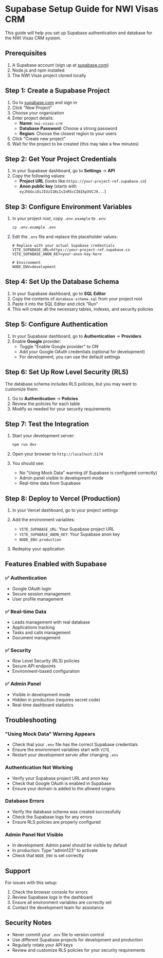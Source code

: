 # Supabase Setup Guide for NWI Visas CRM

This guide will help you set up Supabase authentication and database for the NWI Visas CRM system.

## Prerequisites

1. A Supabase account (sign up at [supabase.com](https://supabase.com))
2. Node.js and npm installed
3. The NWI Visas project cloned locally

## Step 1: Create a Supabase Project

1. Go to [supabase.com](https://supabase.com) and sign in
2. Click "New Project"
3. Choose your organization
4. Enter project details:
   - **Name**: `nwi-visas-crm`
   - **Database Password**: Choose a strong password
   - **Region**: Choose the closest region to your users
5. Click "Create new project"
6. Wait for the project to be created (this may take a few minutes)

## Step 2: Get Your Project Credentials

1. In your Supabase dashboard, go to **Settings** → **API**
2. Copy the following values:
   - **Project URL** (looks like `https://your-project-ref.supabase.co`)
   - **Anon public key** (starts with `eyJhbGciOiJIUzI1NiIsInR5cCI6IkpXVCJ9...`)

## Step 3: Configure Environment Variables

1. In your project root, copy `.env.example` to `.env`:
   ```bash
   cp .env.example .env
   ```

2. Edit the `.env` file and replace the placeholder values:
   ```env
   # Replace with your actual Supabase credentials
   VITE_SUPABASE_URL=https://your-project-ref.supabase.co
   VITE_SUPABASE_ANON_KEY=your-anon-key-here
   
   # Environment
   NODE_ENV=development
   ```

## Step 4: Set Up the Database Schema

1. In your Supabase dashboard, go to **SQL Editor**
2. Copy the contents of `database-schema.sql` from your project root
3. Paste it into the SQL Editor and click "Run"
4. This will create all the necessary tables, indexes, and security policies

## Step 5: Configure Authentication

1. In your Supabase dashboard, go to **Authentication** → **Providers**
2. Enable **Google** provider:
   - Toggle "Enable Google provider" to ON
   - Add your Google OAuth credentials (optional for development)
   - For development, you can use the default settings

## Step 6: Set Up Row Level Security (RLS)

The database schema includes RLS policies, but you may want to customize them:

1. Go to **Authentication** → **Policies**
2. Review the policies for each table
3. Modify as needed for your security requirements

## Step 7: Test the Integration

1. Start your development server:
   ```bash
   npm run dev
   ```

2. Open your browser to `http://localhost:5174`
3. You should see:
   - No "Using Mock Data" warning (if Supabase is configured correctly)
   - Admin panel visible in development mode
   - Real-time data from Supabase

## Step 8: Deploy to Vercel (Production)

1. In your Vercel dashboard, go to your project settings
2. Add the environment variables:
   - `VITE_SUPABASE_URL`: Your Supabase project URL
   - `VITE_SUPABASE_ANON_KEY`: Your Supabase anon key
   - `NODE_ENV`: `production`

3. Redeploy your application

## Features Enabled with Supabase

### ✅ Authentication
- Google OAuth login
- Secure session management
- User profile management

### ✅ Real-time Data
- Leads management with real database
- Applications tracking
- Tasks and calls management
- Document management

### ✅ Security
- Row Level Security (RLS) policies
- Secure API endpoints
- Environment-based configuration

### ✅ Admin Panel
- Visible in development mode
- Hidden in production (requires secret code)
- Real-time dashboard statistics

## Troubleshooting

### "Using Mock Data" Warning Appears
- Check that your `.env` file has the correct Supabase credentials
- Ensure the environment variables start with `VITE_`
- Restart your development server after changing `.env`

### Authentication Not Working
- Verify your Supabase project URL and anon key
- Check that Google OAuth is enabled in Supabase
- Ensure your domain is added to the allowed origins

### Database Errors
- Verify the database schema was created successfully
- Check the Supabase logs for any errors
- Ensure RLS policies are properly configured

### Admin Panel Not Visible
- In development: Admin panel should be visible by default
- In production: Type "admin123" to activate
- Check that `NODE_ENV` is set correctly

## Support

For issues with this setup:
1. Check the browser console for errors
2. Review Supabase logs in the dashboard
3. Ensure all environment variables are correctly set
4. Contact the development team for assistance

## Security Notes

- Never commit your `.env` file to version control
- Use different Supabase projects for development and production
- Regularly rotate your API keys
- Review and customize RLS policies for your security requirements
